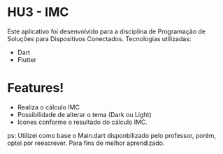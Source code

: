 # HU3 - IMC

Este aplicativo foi desenvolvido para a disciplina de Programação de Soluções para Dispositivos Conectados.
Tecnologias utilizadas:
  - Dart
  - Flutter

# Features!

  - Realiza o cálculo IMC
  - Possibilidade de alterar o tema (Dark ou Light)
  - Icones conforme o resultado do cálculo IMC.

ps: Utilizei como base o Main.dart disponbilizado pelo professor, porém, optei por reescrever. Para fins de melhor aprendizado.
